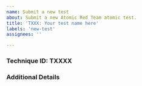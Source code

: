 ```yaml
---
name: Submit a new test
about: Submit a new Atomic Red Team atomic test.
title: 'TXXX: Your test name here'
labels: 'new-test'
assignees: ''

---
```


<!--
For reference, check out this article that explains how to properly submit a new atomic test: https://atomicredteam.io/contributing#how-to-contribute.
-->

### Technique ID: TXXXX

### Additional Details
<!--
Anything you'd like to share or explain that isn't represented in the contents of the YAML-based test definition. 
-->
